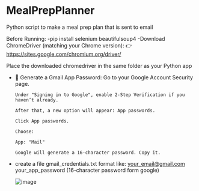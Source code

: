 # MealPrepPlanner
Python script to make a meal prep plan that is sent to email

Before Running:
-pip install selenium beautifulsoup4
-Download ChromeDriver (matching your Chrome version):
  👉 https://sites.google.com/chromium.org/driver/
  
  Place the downloaded chromedriver in the same folder as your Python app
- 🔐 Generate a Gmail App Password:
      Go to your Google Account Security page.
      
      Under "Signing in to Google", enable 2-Step Verification if you haven’t already.
      
      After that, a new option will appear: App passwords.
      
      Click App passwords.
      
      Choose:
      
      App: "Mail"
      
      Google will generate a 16-character password. Copy it.

- create a file gmail_credentials.txt
      format like:
         your_email@gmail.com
         your_app_password (16-character password form google)
  
  ![image](https://github.com/user-attachments/assets/c4b03fc4-cef2-4dca-96f9-9bcd1a5f8335)
